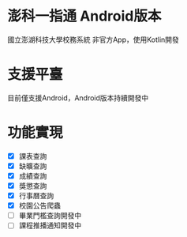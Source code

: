 # 澎科一指通 Android版本
國立澎湖科技大學校務系統 非官方App，使用Kotlin開發



# 支援平臺
目前僅支援Android，Android版本持續開發中

# 功能實現
- [x] 課表查詢
- [x] 缺曠查詢
- [x] 成績查詢
- [x] 獎懲查詢
- [x] 行事曆查詢
- [x] 校園公告爬蟲
- [ ] 畢業門檻查詢開發中
- [ ] 課程推播通知開發中
